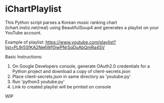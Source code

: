 # iChartPlaylist
This Python script parses a Korean music ranking chart (ichart.instiz.net/real) using BeautifulSoup4 and generates a playlist on your YouTube account.

Example of playlist:
https://www.youtube.com/playlist?list=PL9r5SfKA2Ne6Wf0iwPNrSqDuAbQmRa4SV

Basic Instructions:
1. On Google Developers console, generate OAuth2.0 credentials for a Python project and download a copy of client-secrets.json
2. Place client-secrets.json in same directory as 'youtube.py'
3. Run 'python3 youtube.py'
4. Link to created playlist will be printed on console

WIP
